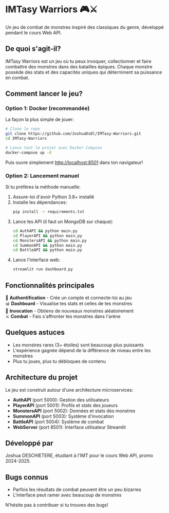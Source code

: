# IMTasy Warriors 🎮⚔️

Un jeu de combat de monstres inspiré des classiques du genre, développé pendant le cours Web API.

## De quoi s'agit-il? 

IMTasy Warriors est un jeu où tu peux invoquer, collectionner et faire combattre des monstres dans des batailles épiques. Chaque monstre possède des stats et des capacités uniques qui déterminent sa puissance en combat.

## Comment lancer le jeu?

### Option 1: Docker (recommandée)

La façon la plus simple de jouer:

```bash
# Clone le repo
git clone https://github.com/JoshuaDsDl/IMTasy-Warriors.git
cd IMTasy-Warriors

# Lance tout le projet avec Docker Compose
docker-compose up -d
```

Puis ouvre simplement [http://localhost:8501](http://localhost:8501) dans ton navigateur!

### Option 2: Lancement manuel

Si tu préfères la méthode manuelle:

1. Assure-toi d'avoir Python 3.8+ installé
2. Installe les dépendances:
   ```bash
   pip install -r requirements.txt
   ```
3. Lance les API (il faut un MongoDB sur chaque):
   ```bash
   cd AuthAPI && python main.py
   cd PlayerAPI && python main.py
   cd MonstersAPI && python main.py
   cd SummonAPI && python main.py
   cd BattleAPI && python main.py
   ```
4. Lance l'interface web:
   ```bash
   streamlit run dashboard.py
   ```

## Fonctionnalités principales

🔐 **Authentification** - Crée un compte et connecte-toi au jeu  
📊 **Dashboard** - Visualise tes stats et celles de tes monstres  
🧙 **Invocation** - Obtiens de nouveaux monstres aléatoirement  
⚔️ **Combat** - Fais s'affronter tes monstres dans l'arène  

## Quelques astuces

- Les monstres rares (3+ étoiles) sont beaucoup plus puissants
- L'expérience gagnée dépend de la différence de niveau entre les monstres
- Plus tu joues, plus tu débloques de contenu

## Architecture du projet

Le jeu est construit autour d'une architecture microservices:

- **AuthAPI** (port 5000): Gestion des utilisateurs
- **PlayerAPI** (port 5001): Profils et stats des joueurs  
- **MonstersAPI** (port 5002): Données et stats des monstres
- **SummonAPI** (port 5003): Système d'invocation
- **BattleAPI** (port 5004): Système de combat
- **WebServer** (port 8501): Interface utilisateur Streamlit

## Développé par

Joshua DESCHIETERE, étudiant à l'IMT pour le cours Web API, promo 2024-2025.

## Bugs connus

- Parfois les résultats de combat peuvent être un peu bizarres
- L'interface peut ramer avec beaucoup de monstres

N'hésite pas à contribuer si tu trouves des bugs! 